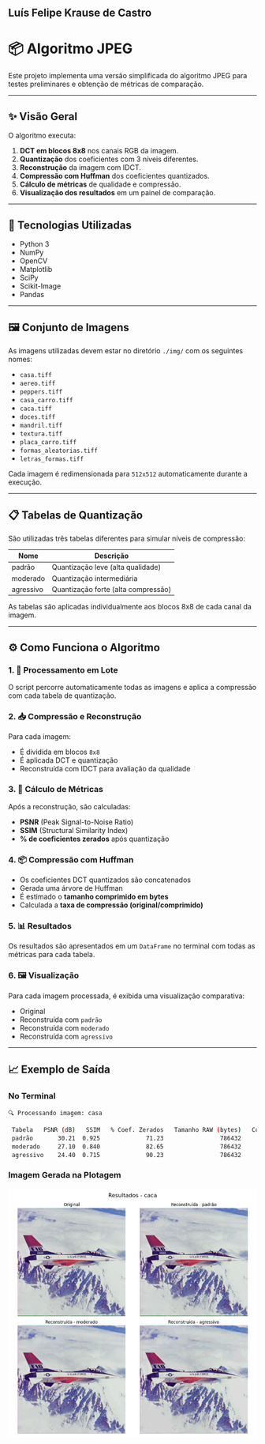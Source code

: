 ## Luís Felipe Krause de Castro

# 📦 Algoritmo JPEG 

Este projeto implementa uma versão simplificada do algoritmo JPEG para testes preliminares e obtenção de métricas de comparação.

---

## ✨ Visão Geral

O algoritmo executa:

1. **DCT em blocos 8x8** nos canais RGB da imagem.
2. **Quantização** dos coeficientes com 3 níveis diferentes.
3. **Reconstrução** da imagem com IDCT.
4. **Compressão com Huffman** dos coeficientes quantizados.
5. **Cálculo de métricas** de qualidade e compressão.
6. **Visualização dos resultados** em um painel de comparação.

---

## 🧰 Tecnologias Utilizadas

- Python 3
- NumPy
- OpenCV
- Matplotlib
- SciPy
- Scikit-Image
- Pandas

---

## 🖼️ Conjunto de Imagens

As imagens utilizadas devem estar no diretório `./img/` com os seguintes nomes:

- `casa.tiff`
- `aereo.tiff`
- `peppers.tiff`
- `casa_carro.tiff`
- `caca.tiff`
- `doces.tiff`
- `mandril.tiff`
- `textura.tiff`
- `placa_carro.tiff`
- `formas_aleatorias.tiff`
- `letras_formas.tiff`

Cada imagem é redimensionada para `512x512` automaticamente durante a execução.

---

## 📋 Tabelas de Quantização

São utilizadas três tabelas diferentes para simular níveis de compressão:

| Nome      | Descrição                          |
|-----------|------------------------------------|
| padrão    | Quantização leve (alta qualidade)  |
| moderado  | Quantização intermediária          |
| agressivo | Quantização forte (alta compressão)|

As tabelas são aplicadas individualmente aos blocos 8x8 de cada canal da imagem.

---

## ⚙️ Como Funciona o Algoritmo

### 1. 🔁 Processamento em Lote

O script percorre automaticamente todas as imagens e aplica a compressão com cada tabela de quantização.

### 2. 📥 Compressão e Reconstrução

Para cada imagem:

- É dividida em blocos `8x8`
- É aplicada DCT e quantização
- Reconstruída com IDCT para avaliação da qualidade

### 3. 🧪 Cálculo de Métricas

Após a reconstrução, são calculadas:

- **PSNR** (Peak Signal-to-Noise Ratio)
- **SSIM** (Structural Similarity Index)
- **% de coeficientes zerados** após quantização

### 4. 📦 Compressão com Huffman

- Os coeficientes DCT quantizados são concatenados
- Gerada uma árvore de Huffman
- É estimado o **tamanho comprimido em bytes**
- Calculada a **taxa de compressão (original/comprimido)**

### 5. 📊 Resultados

Os resultados são apresentados em um `DataFrame` no terminal com todas as métricas para cada tabela.

### 6. 🖼️ Visualização

Para cada imagem processada, é exibida uma visualização comparativa:

- Original
- Reconstruída com `padrão`
- Reconstruída com `moderado`
- Reconstruída com `agressivo`

---

## 📈 Exemplo de Saída

### No Terminal

```bash
🔍 Processando imagem: casa

 Tabela   PSNR (dB)   SSIM   % Coef. Zerados   Tamanho RAW (bytes)   Comprimido (bytes)   Compressão Huffman (x)
 padrão       30.21  0.925             71.23                786432              112345                    7.00
 moderado     27.10  0.840             82.65                786432               78987                    9.96
 agressivo    24.40  0.715             90.23                786432               56321                   13.96
```

### Imagem Gerada na Plotagem

<div style="text-align: center;">
  <img src="./img/caça.png" alt="Resultado do Algoritmo">
</div>
